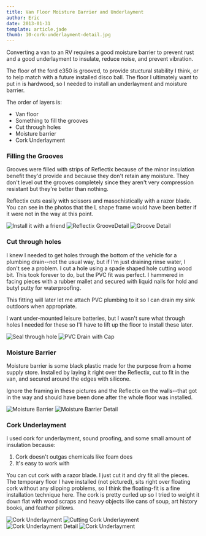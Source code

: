 ```yaml
---
title: Van Floor Moisture Barrier and Underlayment
author: Eric
date: 2013-01-31
template: article.jade
thumb: 10-cork-underlayment-detail.jpg
---
```


Converting a van to an RV requires a good moisture barrier to prevent rust and a good underlayment to insulate, reduce noise, and prevent vibration.

<span class="more"></span>

The floor of the ford e350 is grooved, to provide stuctural stability I think, or to help match with a future installed disco ball. The floor I ultimately want to put in is hardwood, so I needed to install an underlayment and moisture barrier.

The order of layers is:

* Van floor  
* Something to fill the grooves  
* Cut through holes  
* Moisture barrier  
* Cork Underlayment

### Filling the Grooves

Grooves were filled with strips of Reflectix because of the minor insulation benefit they'd provide and because they don't retain any moisture. They don't level out the grooves completely since they aren't very compression resistant but they're better than nothing.

Reflectix cuts easily with scissors and masochistically with a razor blade. You can see in the photos that the L shape frame would have been better if it were not in the way at this point.

![Install it with a friend](1-buddy-grooves.jpg)
![Reflectix GrooveDetail](2-groove-detail.jpg)
![Groove Detail](3-groove-detail.jpg)

### Cut through holes

I knew I needed to get holes through the bottom of the vehicle for a plumbing drain--not the usual way, but if I'm just draining rinse water, I don't see a problem. I cut a hole using a spade shaped hole cutting wood bit. This took forever to do, but the PVC fit was perfect. I hammered in facing pieces with a rubber mallet and secured with liquid nails for hold and butyl putty for waterproofing.

This fitting will later let me attach PVC plumbing to it so I can drain my sink outdoors when appropriate.

I want under-mounted leisure batteries, but I wasn't sure what through holes I needed for these so I'll have to lift up the floor to install these later.

![Seal through hole](4-plumbing.jpg)
![PVC Drain with Cap](5-pvc-plumbing.jpg)

  
### Moisture Barrier

Moisture barrier is some black plastic made for the purpose from a home supply store. Installed by laying it right over the Reflectix, cut to fit in the van, and secured around the edges with silicone.

Ignore the framing in these pictures and the Reflectix on the walls--that got in the way and should have been done after the whole floor was installed.

![Moisture Barrier](6-moisture-barrier.jpg)
![Moisture Barrier Detail](7-moisture-barrier-detail.jpg)

### Cork Underlayment

I used cork for underlayment, sound proofing, and some small amount of insulation because:

  1. Cork doesn't outgas chemicals like foam does
  2. It's easy to work with

You can cut cork with a razor blade. I just cut it and dry fit all the pieces. The temporary floor I have installed (not pictured), sits right over floating cork without any slipping problems, so I think the floating-fit is a fine installation technique here. The cork is pretty curled up so I tried to weight it down flat with wood scraps and heavy objects like cans of soup, art history books, and feather pillows.

![Cork Underlayment](8-cork-underlayment.jpg)
![Cutting Cork Underlayment](9-cork-underlayment-cutting.jpg)
![Cork Underlayment Detail](10-cork-underlayment-detail.jpg)
![Cork Underlayment](11-cork-underlayment.jpg)